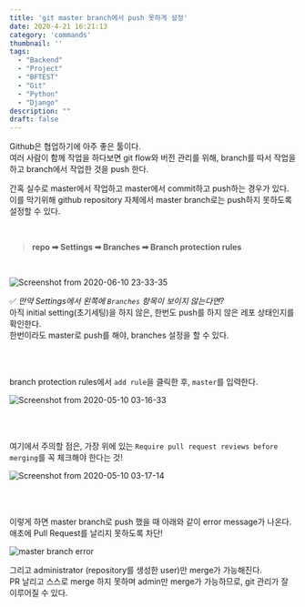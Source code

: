 ```yaml
---
title: 'git master branch에서 push 못하게 설정'
date: 2020-4-21 16:21:13
category: 'commands'
thumbnail: ''
tags:
  - "Backend"
  - "Project"
  - "BFTEST"
  - "Git"
  - "Python"
  - "Django"
description: ""
draft: false
---
```



Github은 협업하기에 아주 좋은 툴이다.  
여러 사람이 함께 작업을 하다보면 git flow와 버전 관리를 위해, branch를 따서 작업을 하고 branch에서 작업한 것을 push 한다.

간혹 실수로 master에서 작업하고 master에서 commit하고 push하는 경우가 있다.  
이를 막기위해 github repository 자체에서 master branch로는 push하지 못하도록 설정할 수 있다.

<br>

> **repo ➡ Settings ➡ Branches ➡ Branch protection rules**

<br>

![Screenshot from 2020-06-10 23-33-35](https://user-images.githubusercontent.com/53142539/84280933-eaac4000-ab72-11ea-99da-b0129b6de296.png)

✅ _만약 Settings에서 왼쪽에 `Branches` 항목이 보이지 않는다면?_  
아직 initial setting(초기세팅)을 하지 않은, 한번도 push를 하지 않은 레포 상태인지를 확인한다.  
한번이라도 master로 push를 해야, branches 설정을 할 수 있다.

<br>
<br>

branch protection rules에서 `add rule`을 클릭한 후, `master`를 입력한다.  

![Screenshot from 2020-05-10 03-16-33](https://user-images.githubusercontent.com/53142539/81481687-c7892a80-926c-11ea-8652-6f5cd92def73.png)

<br>
<br>

여기에서 주의할 점은, 가장 위에 있는 `Require pull request reviews before merging`를 꼭 체크해야 한다는 것!

![Screenshot from 2020-05-10 03-17-14](https://user-images.githubusercontent.com/53142539/81481689-c952ee00-926c-11ea-8361-ed0c68bfe453.png)

<br><br>

이렇게 하면 master branch로 push 했을 때 아래와 같이 error message가 나온다.  
애초에 Pull Request를 날리지 못하도록 차단!  

![master branch error](https://user-images.githubusercontent.com/53142539/81481643-8f81e780-926c-11ea-834e-c9aa685efb88.png)

그리고 administrator (repository를 생성한 user)만 merge가 가능해진다.  
PR 날리고 스스로 merge 하지 못하며 admin만 merge가 가능하므로, git 관리가 잘 이루어질 수 있다.

